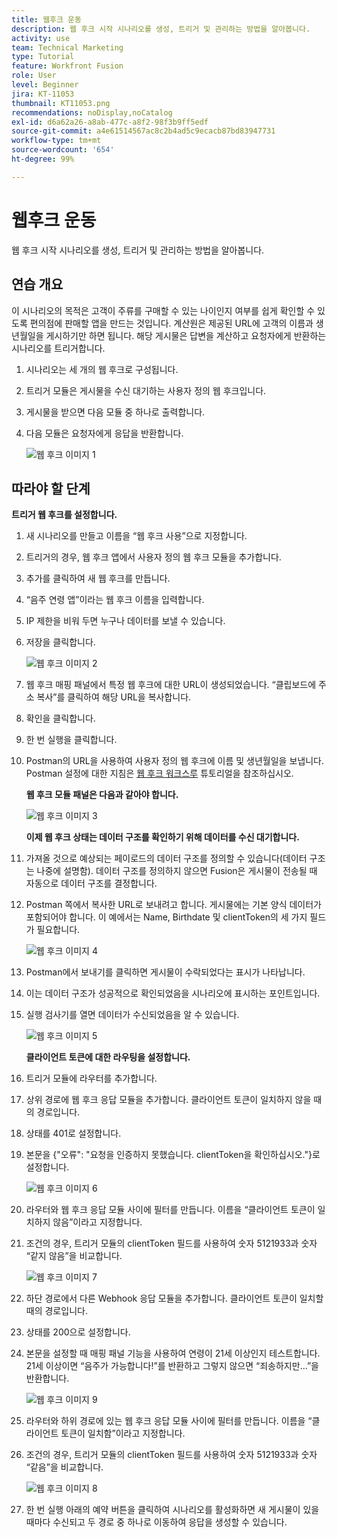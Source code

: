 ```yaml
---
title: 웹후크 운동
description: 웹 후크 시작 시나리오를 생성, 트리거 및 관리하는 방법을 알아봅니다.
activity: use
team: Technical Marketing
type: Tutorial
feature: Workfront Fusion
role: User
level: Beginner
jira: KT-11053
thumbnail: KT11053.png
recommendations: noDisplay,noCatalog
exl-id: d6a62a26-a8ab-477c-a8f2-98f3b9ff5edf
source-git-commit: a4e61514567ac8c2b4ad5c9ecacb87bd83947731
workflow-type: tm+mt
source-wordcount: '654'
ht-degree: 99%

---
```


# 웹후크 운동

웹 후크 시작 시나리오를 생성, 트리거 및 관리하는 방법을 알아봅니다.

## 연습 개요

이 시나리오의 목적은 고객이 주류를 구매할 수 있는 나이인지 여부를 쉽게 확인할 수 있도록 편의점에 판매할 앱을 만드는 것입니다. 계산원은 제공된 URL에 고객의 이름과 생년월일을 게시하기만 하면 됩니다. 해당 게시물은 답변을 계산하고 요청자에게 반환하는 시나리오를 트리거합니다.

1. 시나리오는 세 개의 웹 후크로 구성됩니다.
1. 트리거 모듈은 게시물을 수신 대기하는 사용자 정의 웹 후크입니다.
1. 게시물을 받으면 다음 모듈 중 하나로 출력합니다.
1. 다음 모듈은 요청자에게 응답을 반환합니다.

   ![웹 후크 이미지 1](../12-exercises/assets/webhooks-walkthrough-1.png)

## 따라야 할 단계

**트리거 웹 후크를 설정합니다.**

1. 새 시나리오를 만들고 이름을 “웹 후크 사용”으로 지정합니다.
1. 트리거의 경우, 웹 후크 앱에서 사용자 정의 웹 후크 모듈을 추가합니다.
1. 추가를 클릭하여 새 웹 후크를 만듭니다.
1. “음주 연령 앱”이라는 웹 후크 이름을 입력합니다.
1. IP 제한을 비워 두면 누구나 데이터를 보낼 수 있습니다.
1. 저장을 클릭합니다.


   ![웹 후크 이미지 2](../12-exercises/assets/webhooks-walkthrough-2.png)

1. 웹 후크 매핑 패널에서 특정 웹 후크에 대한 URL이 생성되었습니다. “클립보드에 주소 복사”를 클릭하여 해당 URL을 복사합니다.
1. 확인을 클릭합니다.
1. 한 번 실행을 클릭합니다.
1. Postman의 URL을 사용하여 사용자 정의 웹 후크에 이름 및 생년월일을 보냅니다. Postman 설정에 대한 지침은 [웹 후크 워크스루](https://experienceleague.adobe.com/docs/workfront-learn/tutorials-workfront/fusion/beyond-basic-modules/webhooks-walkthrough.html?lang=ko) 튜토리얼을 참조하십시오.

   **웹 후크 모듈 패널은 다음과 같아야 합니다.**

   ![웹 후크 이미지 3](../12-exercises/assets/webhooks-walkthrough-3.png)

   **이제 웹 후크 상태는 데이터 구조를 확인하기 위해 데이터를 수신 대기합니다.**

1. 가져올 것으로 예상되는 페이로드의 데이터 구조를 정의할 수 있습니다(데이터 구조는 나중에 설명함). 데이터 구조를 정의하지 않으면 Fusion은 게시물이 전송될 때 자동으로 데이터 구조를 결정합니다.
1. Postman 쪽에서 복사한 URL로 보내려고 합니다. 게시물에는 기본 양식 데이터가 포함되어야 합니다. 이 예에서는 Name, Birthdate 및 clientToken의 세 가지 필드가 필요합니다.

   ![웹 후크 이미지 4](../12-exercises/assets/webhooks-walkthrough-4.png)

1. Postman에서 보내기를 클릭하면 게시물이 수락되었다는 표시가 나타납니다.
1. 이는 데이터 구조가 성공적으로 확인되었음을 시나리오에 표시하는 포인트입니다.
1. 실행 검사기를 열면 데이터가 수신되었음을 알 수 있습니다.

   ![웹 후크 이미지 5](../12-exercises/assets/webhooks-walkthrough-5.png)

   **클라이언트 토큰에 대한 라우팅을 설정합니다.**

1. 트리거 모듈에 라우터를 추가합니다.
1. 상위 경로에 웹 후크 응답 모듈을 추가합니다. 클라이언트 토큰이 일치하지 않을 때의 경로입니다.
1. 상태를 401로 설정합니다.
1. 본문을 {&quot;오류&quot;: &quot;요청을 인증하지 못했습니다. clientToken을 확인하십시오.&quot;}로 설정합니다.

   ![웹 후크 이미지 6](../12-exercises/assets/webhooks-walkthrough-6.png)

1. 라우터와 웹 후크 응답 모듈 사이에 필터를 만듭니다. 이름을 “클라이언트 토큰이 일치하지 않음”이라고 지정합니다.
1. 조건의 경우, 트리거 모듈의 clientToken 필드를 사용하여 숫자 5121933과 숫자 “같지 않음”을 비교합니다.

   ![웹 후크 이미지 7](../12-exercises/assets/webhooks-walkthrough-7.png)

1. 하단 경로에서 다른 Webhook 응답 모듈을 추가합니다. 클라이언트 토큰이 일치할 때의 경로입니다.
1. 상태를 200으로 설정합니다.
1. 본문을 설정할 때 매핑 패널 기능을 사용하여 연령이 21세 이상인지 테스트합니다. 21세 이상이면 “음주가 가능합니다!”를 반환하고 그렇지 않으면 “죄송하지만...”을 반환합니다.

   ![웹 후크 이미지 9](../12-exercises/assets/webhooks-walkthrough-9.png)

1. 라우터와 하위 경로에 있는 웹 후크 응답 모듈 사이에 필터를 만듭니다. 이름을 “클라이언트 토큰이 일치함”이라고 지정합니다.
1. 조건의 경우, 트리거 모듈의 clientToken 필드를 사용하여 숫자 5121933과 숫자 “같음”을 비교합니다.


   ![웹 후크 이미지 8](../12-exercises/assets/webhooks-walkthrough-8.png)

1. 한 번 실행 아래의 예약 버튼을 클릭하여 시나리오를 활성화하면 새 게시물이 있을 때마다 수신되고 두 경로 중 하나로 이동하여 응답을 생성할 수 있습니다.
